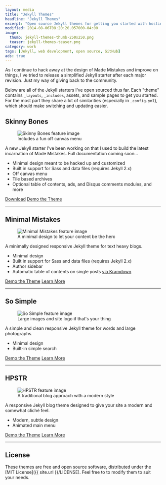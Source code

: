 ```yaml
---
layout: media
title: "Jekyll Themes"
headline: "Jekyll Themes"
excerpt: "Open source Jekyll themes for getting you started with hosting a blog on GitHub."
modified: 2014-08-06T08:20:20.057000-04:00
image: 
  thumb: jekyll-themes-thumb-250x250.png
  teaser: jekyll-themes-teaser.png
category: work
tags: [Jekyll, web development, open source, GitHub]
ads: true
---
```


As I continue to hack away at the design of Made Mistakes and improve on things, I've tried to release a simplified Jekyll starter after each major revision. Just my way of giving back to the community.

Below are all of the Jekyll starters I've open sourced thus far. Each "theme" contains `_layouts`, `_includes`, assets, and sample pages to get you started. For the most part they share a lot of similarities (especially in `_config.yml`), which should make switching and updating easier.

## Skinny Bones

<figure>
	<img src="{{ site.url }}/images/skinny-bones-theme-feature.jpg" alt="Skinny Bones feature image">
	<figcaption>Includes a fun off canvas menu</figcaption> 
</figure>

A new Jekyll starter I've been working on that I used to build the latest incarnation of Made Mistakes. Full documentation coming soon…

* Minimal design meant to be hacked up and customized
* Built in support for Sass and data files (requires Jekyll 2.x)
* Off canvas menu
* Tile based archives
* Optional table of contents, ads, and Disqus comments modules, and more

<div markdown="0">
	<a href="https://github.com/mmistakes/skinny-bones-jekyll" class="btn">Download</a>
	<a href="http://mmistakes.github.io/skinny-bones-jekyll/" class="btn">Demo the Theme</a>
</div>

---

## Minimal Mistakes

<figure>
	<img src="{{ site.url }}/images/minimal-mistakes-theme-feature.jpg" alt="Minimal Mistakes feature image">
	<figcaption>A minimal design to let your content be the hero</figcaption>
</figure>

A minimally designed responsive Jekyll theme for text heavy blogs.

* Minimal design
* Built in support for Sass and data files (requires Jekyll 2.x)
* Author sidebar
* Automatic table of contents on single posts [via Kramdown](http://kramdown.gettalong.org/converter/html.html#toc)

<div markdown="0">
	<a href="http://mmistakes.github.io/minimal-mistakes" class="btn">Demo the Theme</a>
	<a href="{{ site.url }}{% post_url /articles/2013-05-28-minimal-mistakes-jekyll-theme %}" class="btn">Learn More</a>
</div>

---

## So Simple

<figure>
	<img src="{{ site.url }}/images/so-simple-theme-feature.jpg" alt="So Simple feature image">
	<figcaption>Large images and site logo if that's your thing</figcaption>
</figure>

A simple and clean responsive Jekyll theme for words and large photographs.

* Minimal design
* Built-in simple search

<div markdown="0">
	<a href="http://mmistakes.github.io/so-simple-theme" class="btn">Demo the Theme</a>
	<a href="{{ site.url }}{% post_url /articles/2013-06-26-so-simple-jekyll-theme %}" class="btn">Learn More</a>
</div>

---

## HPSTR

<figure>
	<img src="{{ site.url }}/images/hpstr-theme-feature.jpg" alt="HPSTR feature image">
	<figcaption>A traditional blog approach with a modern style</figcaption>
</figure>

A responsive Jekyll blog theme designed to give your site a modern and somewhat cliché feel.

* Modern, subtle design
* Animated main menu

<div markdown="0">
	<a href="http://mmistakes.github.io/hpstr-jekyll-theme/" class="btn">Demo the Theme</a>
	<a href="{{ site.url }}{% post_url /articles/2013-08-26-hpstr-jekyll-theme %}" class="btn">Learn More</a>
</div>

---

## License

These themes are free and open source software, distributed under the [MIT License]({{ site.url }}/LICENSE). Feel free to to modify them to suit your needs.